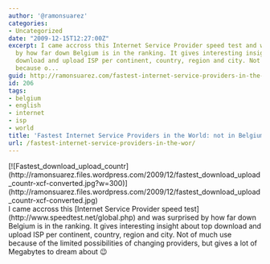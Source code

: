 ```yaml
---
author: '@ramonsuarez'
categories:
- Uncategorized
date: "2009-12-15T12:27:00Z"
excerpt: I came accross this Internet Service Provider speed test and was surprised
  by how far down Belgium is in the ranking. It gives interesting insight about top
  download and upload ISP per continent, country, region and city. Not of much use
  because o...
guid: http://ramonsuarez.com/fastest-internet-service-providers-in-the-wor
id: 206
tags:
- belgium
- english
- internet
- isp
- world
title: 'Fastest Internet Service Providers in the World: not in Belgium'
url: /fastest-internet-service-providers-in-the-wor/
---
```


<div class="p_embed p_image_embed">[![Fastest_download_upload_countr](http://ramonsuarez.files.wordpress.com/2009/12/fastest_download_upload_countr-xcf-converted.jpg?w=300)](http://ramonsuarez.files.wordpress.com/2009/12/fastest_download_upload_countr-xcf-converted.jpg)</div><div class="gmail_quote">I came accross this [Internet Service Provider speed test](http://www.speedtest.net/global.php) and was surprised by how far down Belgium is in the ranking. It gives interesting insight about top download and upload ISP per continent, country, region and city. Not of much use because of the limited possibilities of changing providers, but gives a lot of Megabytes to dream about 😉</div>